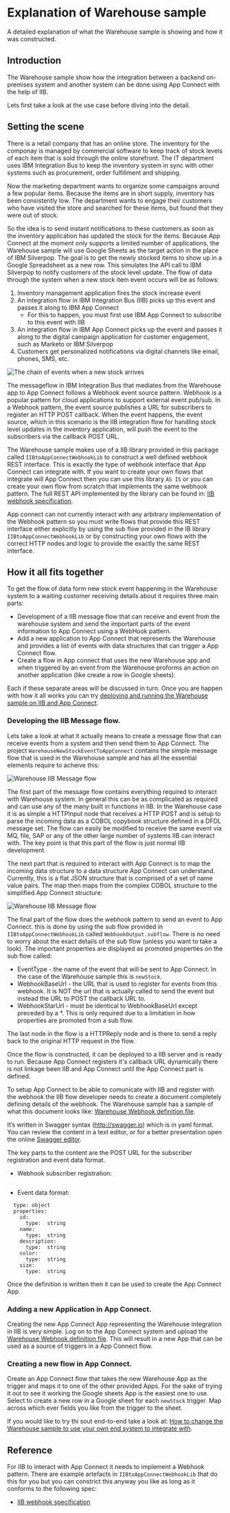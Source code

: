 # Explanation of Warehouse sample
A detailed explanation of what the Warehouse sample is showing and how it was constructed.

## Introduction
The Warehouse sample show how the integration between a backend on-premises system and another system can be done using App Connect with the help of IIB.

Lets first take a look at the use case before diving into the detail.

## Setting the scene

There is a retail company that has an online store. The inventory for the componay is managed by commercial software to keep track of stock levels of each item that is sold through the online storefront. The IT department uses IBM Integration Bus to keep the inventory system in sync with other systems such as procurement, order fulfillment and shipping.

Now the marketing department wants to organize some campaigns around a few popular items. Because the items are in short supply, inventory has been consistently low. The department wants to engage their customers who have visited the store and searched for these items, but found that they were out of stock.

So the idea is to send instant notifications to these customers as soon as the inventory application has updated the stock for the items. Because App Connect at the moment only supports a limited number of applications, the Warehouse sample will use Google Sheets as the target action in the place of IBM Silverpop. The goal is to get the newly stocked items to show up in a Google Spreadsheet as a new row. This simulates the API call to IBM Silverpop to notify customers of the stock level update. The flow of data through the system when a new stock item event occurs will be as follows:

1.	Inventory management application fires the stock increase event
2.	An integration flow in IBM Integration Bus (IIB) picks up this event and passes it along to IBM App Connect
	*	For this to happen, you must first use IBM App Connect to subscribe to this event with IIB
3.	An integration flow in IBM App Connect picks up the event and passes it along to the digital campaign application for customer engagement, such as Marketo or IBM Silverpop
4.	Customers get personalized notifications via digital channels like email, phones, SMS, etc.

![The chain of events when a new stock arrives](./warehouse_sample_workflow.png)


The messageflow in IBM Integration Bus that mediates from the Warehouse app to App Connect follows a Webhook event source pattern. Webhook is a popular pattern for cloud applications to support external event pub/sub. In a Webhook pattern, the event source publishes a URL for subscribers to register an HTTP POST callback. When the event happens, the event source, which in this scenario is the IIB integration flow for handling stock level updates in the inventory application, will push the event to the subscribers via the callback POST URL. 

The Warehouse sample makes use of a IIB library provided in this package called `IIBtoAppConnectWebhookLib` to construct a well defined webhook REST interface. This is exactly the type of webhook interface that App Connect can integrate with. If you want  to create your own flows that integrate will App Connect then you can use this library `AS IS` or you can create your own flow from scratch that implements the same webhook pattern. The full REST API implemented by the library can be found in: [IIB webhook specification](./doc/IIB_webhook_description.md).

App connect can not currently interact with any arbitrary implementation of the Webhook pattern so you must write flows that provide this REST interface either explicitly by using the sub flow provided in the IB library `IIBtoAppConnectWebhookLib` or by constructing your own flows with the correct HTTP nodes and logic to provide the exactly the same REST interface.


## How it all fits together
To get the flow of data form new stock event happening in the Warehouse system to a waiting customer receiving details about it requires three main parts:

* Development of a IIB message flow that can receive and event from the warehouse system and send the important parts of the event information to App Connect using a WebHook pattern.
* Add a new application to App Connect that represents the Warehouse and provides a list of events with data structures that can trigger a App Connect flow.
* Create a flow in App connect that uses the new Warehouse app and when triggered by an event from the Warehouse proforms an action on another application (like create a row in Google sheets).

Each if these separate areas will be discussed in turn. Once you are happen with how it all works you can try [deploying and running the Warehouse sample on IIB and App Connect](./runtwarehouse.md).    

### Developing the IIB Message flow.
Lets take a look at what it actually means to create a message flow that can receive events from a system and then send them to App Connect. The project `WarehouseNewStockEventToAppConnect` contains the simple message flow that is used in the Warehouse sample and has all the essential elements require to acheive this:

![Warehouse IIB Message flow](./warehouse_sample_messageflow.png) 

The first part of the message flow contains everything required to interact with Warehouse system. In general this can be as complicated as required and can use any of the many built in functions in IIB. In the Warehouse case it is as simple a HTTPInput node that receives a HTTP POST and is setup to parse the incoming data as a COBOL copybook structure defined in a DFDL message set. The flow can easily be modified to receive the same event via MQ, file, SAP or any of the other large number of systems IIB can interact with. The key point is that this part of the flow is just normal IIB development.

The next part that is required to interact with App Connect is to map the incoming data structure to a data structure App Connect can understand. Currently, this is a flat JSON structure that is comprised of a set of name value pairs. The map then maps from the complex COBOL structure to the simplified App Connect structure:

![Warehouse IIB Message flow](./warehouse_sample_map.png) 

The final part of the flow does the webhook pattern to send an event to App Connect. this is done by using the sub flow provided in `IIBtoAppConnectWebhookLib` called `WebhookOutput.subflow`.
There is no need to worry about the exact details of the sub flow (unless you want to take a look). The important properties are displayed as promoted properties on the sub flow called:

* EventType - the name of the event that will be sent to App Connect. In the case of the Warehouse sample this is `newStock`.
* WebhookBaseUrl - the URL that is used to register for events from this webhook. It is NOT the url that is actually called to send the event but instead the URL to POST the callback URL to.
* WebhookStarUrl - must be identical to WebhookBaseUrl except preceded by a *. This is only required due to a limitation in how properties are promoted from a sub flow.

The last node in the flow is a HTTPReply node and is there to send a reply back to the original HTTP request in the flow.

Once the flow is constructed, it can be deployed to a IIB server and is ready to run. Because App Connect registers it's callback URL dynamically there is not linkage been IIB and App Connect until the App Connect part is defined.

To setup App Connect to be able to comunicate with IIB and register with the webhook the IIB flow developer needs to create a document completely defining details of the webhook. The Warehouse sample has a sample of what this document looks like: [Warehouse Webhook definition file](./doc/warehousedefinition01.yaml).

It’s written in Swagger syntax (http://swagger.io) which is in yaml format. You can review the content in a text editor, or for a better presentation open the online [Swagger editor](http://editor.swagger.io/).


The key parts to the content are the POST URL for the subscriber registration and event data format.

* Webhook subscriber registration: 
```POST /warehouse/stock/hook
```
* Event data format:
```Product:
  type: object
  properties:
    id:
      type:  string
    name:
      type:  string
    description:
      type:  string
    color:
      type:  string
    size:
      type:  string
```

Once the definition is written then it can be used to create the App Connect App.

### Adding a new Application in App Connect.

Creating the new App Connect App representing the Warehouse integration in IIB is very simple. Log on to the App Connect system and upload the [Warehouse Webhook definition file](./doc/warehousedefinition01.yaml). This will result in a new App that can be used as a source of triggers in a App Connect flow.


### Creating a new flow in App Connect.

Create an App Connect flow that takes the new Warehouse App as the trigger and maps it to one of the other provided Apps. For the sake of trying it out to see it working the Google sheets App is the easiest one to use. Select to create a new row in a Google sheet for each `newStock` trigger. Map across which ever fields you like from the trigger to the sheet. 

If you would like to try thi sout end-to-end take a look at: [How to change the Warehouse sample to use your own end system to integrate with](./doc/modwarehouse.md).


## Reference
For IIB to interact with App Connect it needs to implement a Webhook pattern. There are example artefacts in `IIBtoAppConnectWebhookLib` that do this for you but you can constrict this anyway you like as long as it conforms to the following spec:

* [IIB webhook specification](./IIB_webhook_description.md)
